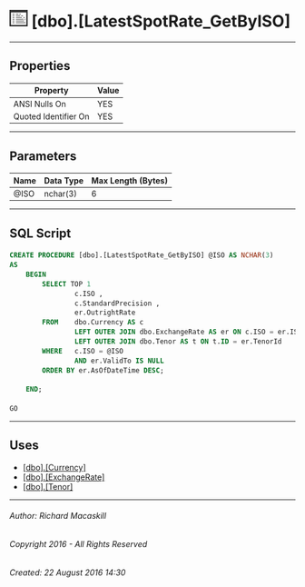 #### 



# ![Stored Procedures](../../../../Images/StoredProcedure32.png) [dbo].[LatestSpotRate_GetByISO]

---

## <a name="#properties"></a>Properties

| Property | Value |
|---|---|
| ANSI Nulls On | YES |
| Quoted Identifier On | YES |


---

## <a name="#parameters"></a>Parameters

| Name | Data Type | Max Length (Bytes) |
|---|---|---|
| @ISO | nchar(3) | 6 |


---

## <a name="#sqlscript"></a>SQL Script

```sql
CREATE PROCEDURE [dbo].[LatestSpotRate_GetByISO] @ISO AS NCHAR(3)
AS
    BEGIN
        SELECT TOP 1
                c.ISO ,
                c.StandardPrecision ,
                er.OutrightRate
        FROM    dbo.Currency AS c
                LEFT OUTER JOIN dbo.ExchangeRate AS er ON c.ISO = er.ISO
                LEFT OUTER JOIN dbo.Tenor AS t ON t.ID = er.TenorId
        WHERE   c.ISO = @ISO
                AND er.ValidTo IS NULL
        ORDER BY er.AsOfDateTime DESC;

    END;
    
GO

```


---

## <a name="#uses"></a>Uses

* [[dbo].[Currency]](../../Tables/Currency.md)
* [[dbo].[ExchangeRate]](../../Tables/ExchangeRate.md)
* [[dbo].[Tenor]](../../Tables/Tenor.md)


---

###### Author:  Richard Macaskill

###### Copyright 2016 - All Rights Reserved

###### Created: 22 August 2016 14:30

